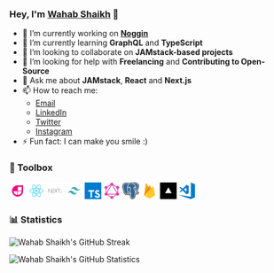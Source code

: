 ### Hey, I'm [Wahab Shaikh](https://wahabshaikh.me) 👋

- 🔭 I’m currently working on **[Noggin](https://twitter.com/NogginHQ)**
- 🌱 I’m currently learning **GraphQL** and **TypeScript**
- 👯 I’m looking to collaborate on **JAMstack-based projects**
- 🤔 I’m looking for help with **Freelancing** and **Contributing to Open-Source**
- 💬 Ask me about **JAMstack**, **React** and **Next.js**
- 📫 How to reach me: 
  - [Email](mailto:wahab.shaikh@somaiya.edu)
  - [LinkedIn](https://linkedin.com/in/wahabshaikh)
  - [Twitter](https://twitter.com/wahabshaikh_)
  - [Instagram](https://instagram.com/wahab_sk)
- ⚡ Fun fact: I can make you smile :)

### 🧰 Toolbox

<code><img height="30" src="https://raw.githubusercontent.com/github/explore/94fcd54e402a0110fb2899f3db5523623434b8a9/topics/jamstack/jamstack.png" alt="JAMstack" /></code>
<code><img height="30" src="https://raw.githubusercontent.com/github/explore/80688e429a7d4ef2fca1e82350fe8e3517d3494d/topics/react/react.png" alt="React" /></code>
<code><img height="30" src="https://raw.githubusercontent.com/github/explore/28b02bbc9ad9f7a503c43775aebeb515dc2da5fc/topics/nextjs/nextjs.png" alt="Next.js" /></code>
<code><img height="30" src="https://raw.githubusercontent.com/github/explore/882462b8ecc337fd9c9b2572bc463a1cbc88fb6a/topics/tailwind/tailwind.png" alt="Tailwind CSS" /></code>
<code><img height="30" src="https://raw.githubusercontent.com/github/explore/80688e429a7d4ef2fca1e82350fe8e3517d3494d/topics/typescript/typescript.png" alt="TypeScript" /></code>
<code><img height="30" src="https://raw.githubusercontent.com/github/explore/5c058a388828bb5fde0bcafd4bc867b5bb3f26f3/topics/graphql/graphql.png" alt="GraphQL" /></code>
<code><img height="30" src="https://raw.githubusercontent.com/github/explore/80688e429a7d4ef2fca1e82350fe8e3517d3494d/topics/postgresql/postgresql.png" alt="PostgreSQL" /></code>
<code><img height="30" src="https://raw.githubusercontent.com/github/explore/80688e429a7d4ef2fca1e82350fe8e3517d3494d/topics/firebase/firebase.png" alt="Firebase" /></code>
<code><img height="30" src="https://raw.githubusercontent.com/github/explore/3c66f1237835e0b877190fbea528d0ebece7bccf/topics/vercel/vercel.png" alt="Vercel" /></code>
<code><img height="30" src="https://raw.githubusercontent.com/github/explore/80688e429a7d4ef2fca1e82350fe8e3517d3494d/topics/visual-studio-code/visual-studio-code.png" alt="VS Code" /></code>

### 📊 Statistics

![Wahab Shaikh's GitHub Streak](https://github-readme-streak-stats.herokuapp.com/?user=wahabshaikh&theme=tokyonight)

![Wahab Shaikh's GitHub Statistics](https://github-readme-stats.vercel.app/api?username=wahabshaikh&show_icons=true&include_all_commits=true&theme=tokyonight)
